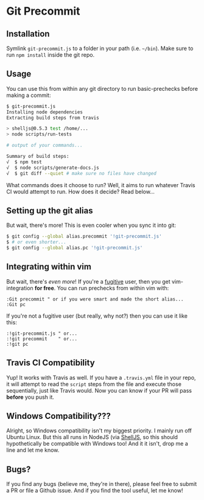 Git Precommit
=============

Installation
------------

Symlink `git-precommit.js` to a folder in your path (i.e. `~/bin`). Make sure to
run `npm install` inside the git repo.

Usage
-----

You can use this from within any git directory to run basic-prechecks before
making a commit:

```Bash
$ git-precommit.js
Installing node dependencies
Extracting build steps from travis

> shelljs@0.5.3 test /home/...
> node scripts/run-tests

# output of your commands...

Summary of build steps:
√  $ npm test
√  $ node scripts/generate-docs.js
√  $ git diff --quiet # make sure no files have changed
```

What commands does it choose to run? Well, it aims to run whatever Travis CI
would attempt to run. How does it decide? Read below...

Setting up the git alias
------------------------

But wait, there's more! This is even cooler when you sync it into git:

```Bash
$ git config --global alias.precommit '!git-precommit.js'
$ # or even shorter...
$ git config --global alias.pc '!git-precommit.js'
```

Integrating within vim
----------------------

But wait, there's *even more*! If you're a
[fugitive](https://github.com/tpope/vim-fugitive) user, then you get
vim-integration **for free**. You can run prechecks from within vim with:

```Vim
:Git precommit " or if you were smart and made the short alias...
:Git pc
```

If you're not a fugitive user (but really, why not?) then you can use it like
this:

```Vim
:!git-precommit.js " or...
:!git precommit    " or...
:!git pc
```

Travis CI Compatibility
-----------------------

Yup! It works with Travis as well. If you have a `.travis.yml` file in your
repo, it will attempt to read the `script` steps from the file and execute those
sequentially, just like Travis would. Now you can know if your PR will pass
**before** you push it.

Windows Compatibility???
------------------------

Alright, so Windows compatibility isn't my biggest priority. I mainly run off
Ubuntu Linux. But this all runs in NodeJS (via
[ShellJS](https://github.com/shelljs/shelljs), so this should hypothetically be
compatible with Windows too! And it it isn't, drop me a line and let me know.

Bugs?
-----

If you find any bugs (believe me, they're in there), please feel free to submit
a PR or file a Github issue. And if you find the tool useful, let me know!
